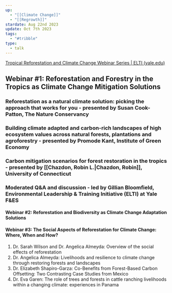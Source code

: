 ```yaml
---
up:
  - "[[Climate Change]]"
  - "[[Regrowth]]"
stardate: Aug 22nd 2023
update: Oct 7th 2023
tags:
  - "#tribble"
type:
  - talk
---
```



[Tropical Reforestation and Climate Change Webinar Series | ELTI (yale.edu)](https://elti.yale.edu/partners-climate-change-webinar-series)

## Webinar #1: Reforestation and Forestry in the Tropics as Climate Change Mitigation Solutions

### Reforestation as a natural climate solution: picking the approach that works for you - presented by Susan Cook-Patton, The Nature Conservancy


### Building climate adapted and carbon-rich landscapes of high ecosystem values across natural forests, plantations and agroforestry - presented by Promode Kant, Institute of Green Economy


### Carbon mitigation scenarios for forest restoration in the tropics - presented by [[Chazdon, Robin L.|Chazdon, Robin]], University of Connecticut


### Moderated Q&A and discussion - led by Gillian Bloomfield, Environmental Leadership & Training Initiative (ELTI) at Yale F&ES



#### Webinar #2: Reforestation and Biodiversity as Climate Change Adaptation Solutions




#### Webinar #3: The Social Aspects of Reforestation for Climate Change: Where, When and How?  


1. Dr. Sarah Wilson and Dr. Angelica Almeyda: Overview of the social effects of reforestation
2. Dr. Angelica Almeyda: Livelihoods and resilience to climate change through restoring forests and landscapes
3. Dr. Elizabeth Shapiro-Garza: Co-Benefits from Forest-Based Carbon Offsetting: Two Contrasting Case Studies from Mexico
4. Dr. Eva Garen: The role of trees and forests in cattle ranching livelihoods within a changing climate: experiences in Panama

